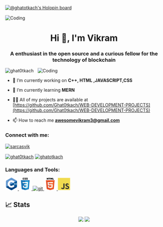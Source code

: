 [![@ghatotkach's Holopin board](https://holopin.me/ghatotkach)](https://holopin.io/@ghatotkach)

<img align="center" alt="Coding"  height="500" width="1000" src="https://media.tenor.com/A0E-YGs4v-YAAAAi/socheers-the-socheers.gif">

<h1 align="center">Hi 👋, I'm Vikram</h1>
<h3 align="center">A enthusiast in the open source and a curious fellow for the technology of blockchain</h3>
<img align="right" alt="Coding" width="400" src="https://media.giphy.com/media/4rzsojG8H8Ccg/giphy.gif">
<p align="left"> <img src="https://komarev.com/ghpvc/?username=ghat0tkach&label=Profile%20views&color=0e75b6&style=flat" alt="ghat0tkach" /> </p>

- 🔭 I’m currently working on **C++, HTML ,JAVASCRIPT,CSS**

- 🌱 I’m currently learning **MERN**

- 👨‍💻 All of my projects are available at [https://github.com/Ghat0tkach/WEB-DEVELOPMENT-PROJECTS](https://github.com/Ghat0tkach/WEB-DEVELOPMENT-PROJECTS)

- 📫 How to reach me **awesomevikram3@gmail.com**

<h3 align="left">Connect with me:</h3>
<p align="left">
<a href="https://twitter.com/sarcasvik" target="blank"><img align="center" src="https://raw.githubusercontent.com/rahuldkjain/github-profile-readme-generator/master/src/images/icons/Social/twitter.svg" alt="sarcasvik" height="30" width="40" /></a>

<a href="https://instagram.com/ghat0tkach" target="blank"><img align="center" src="https://raw.githubusercontent.com/rahuldkjain/github-profile-readme-generator/master/src/images/icons/Social/instagram.svg" alt="ghat0tkach" height="30" width="40" /></a>
<a href="https://www.codechef.com/users/ghatotkach" target="blank"><img align="center" src="https://cdn.jsdelivr.net/npm/simple-icons@3.1.0/icons/codechef.svg" alt="ghatotkach" height="30" width="40" /></a>
</p>

<h3 align="left">Languages and Tools:</h3>
<p align="left">  <a href="https://www.w3schools.com/cpp/" target="_blank" rel="noreferrer"> <img src="https://raw.githubusercontent.com/devicons/devicon/master/icons/cplusplus/cplusplus-original.svg" alt="cplusplus" width="40" height="40"/> </a> <a href="https://www.w3schools.com/css/" target="_blank" rel="noreferrer"> <img src="https://raw.githubusercontent.com/devicons/devicon/master/icons/css3/css3-original-wordmark.svg" alt="css3" width="40" height="40"/> </a> <a href="https://git-scm.com/" target="_blank" rel="noreferrer"> <img src="https://www.vectorlogo.zone/logos/git-scm/git-scm-icon.svg" alt="git" width="40" height="40"/> </a> <a href="https://golang.org" target="_blank" rel="noreferrer"> <img src="https://raw.githubusercontent.com/devicons/devicon/master/icons/html5/html5-original-wordmark.svg" alt="html5" width="40" height="40"/> </a> <a href="https://developer.mozilla.org/en-US/docs/Web/JavaScript" target="_blank" rel="noreferrer"> <img src="https://raw.githubusercontent.com/devicons/devicon/master/icons/javascript/javascript-original.svg" alt="javascript" width="40" height="40"/> </a> <a  </p>


## 📈 Stats

<p align="center">
	
   <img width="48%" src="https://github-readme-stats.vercel.app/api?username=Ghat0tkach&show_icons=true&theme=tokyonight" />
   <img width="48%" src="https://github-readme-streak-stats.herokuapp.com/?user=Ghat0tkach&theme=tokyonight" />

</p>
